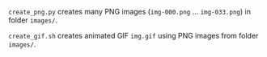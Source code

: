 
`create_png.py` creates many PNG images (`img-000.png` ... `img-033.png`) in folder `images/`.

`create_gif.sh` creates animated GIF `img.gif` using PNG images from folder `images/`.
